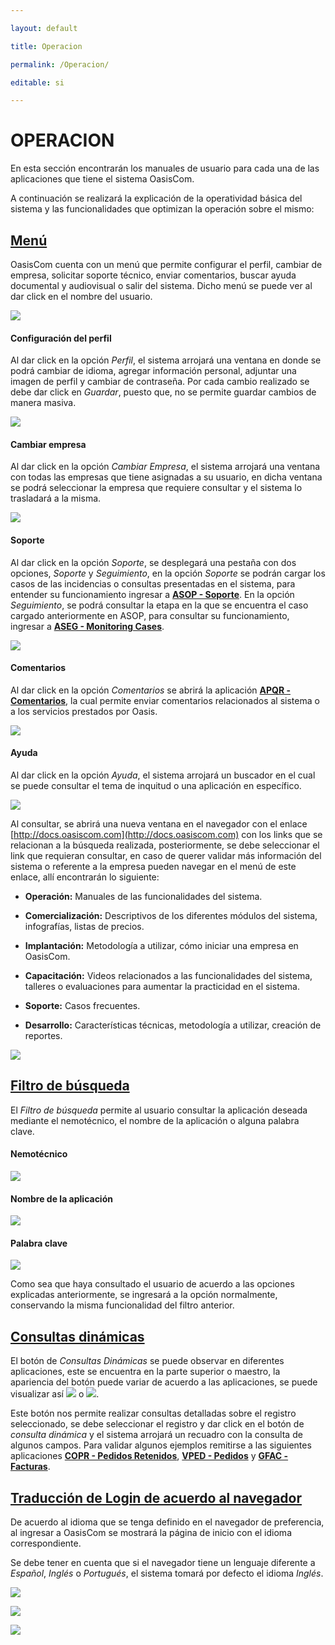 ```yaml
---

layout: default

title: Operacion

permalink: /Operacion/

editable: si

---
```




# OPERACION

En esta sección encontrarán los manuales de usuario para cada una de las aplicaciones que tiene el sistema OasisCom.

A continuación se realizará la explicación de la operatividad básica del sistema y las funcionalidades que optimizan la operación sobre el mismo:


## [Menú](http://docs.oasiscom.com/Operacion/#Men%C3%BA)


OasisCom cuenta con un menú que permite configurar el perfil, cambiar de empresa, solicitar soporte técnico, enviar comentarios, buscar ayuda documental y audiovisual o salir del sistema. Dicho menú se puede ver al dar click en el nombre del usuario.  



![](MENU.png)



#### **Configuración del perfil**  



Al dar click en la opción _Perfil_, el sistema arrojará una ventana en donde se podrá cambiar de idioma, agregar información personal, adjuntar una imagen de perfil y cambiar de contraseña. Por cada cambio realizado se debe dar click en _Guardar_, puesto que, no se permite guardar cambios de manera masiva.  



![](PERFIL.png)





#### **Cambiar empresa**  



Al dar click en la opción _Cambiar Empresa_, el sistema arrojará una ventana con todas las empresas que tiene asignadas a su usuario, en dicha ventana se podrá seleccionar la empresa que requiere consultar y el sistema lo trasladará a la misma.  



![](CAMBIAR.png)



#### **Soporte**  



Al dar click en la opción _Soporte_, se desplegará una pestaña con dos opciones, _Soporte_ y _Seguimiento_, en la opción _Soporte_ se podrán cargar los casos de las incidencias o consultas presentadas en el sistema, para entender su funcionamiento ingresar a [**ASOP - Soporte**](https://github.com/OasisCom/Docs/blob/master/Operacion/System/sacceso/asop.md). En la opción _Seguimiento_, se podrá consultar la etapa en la que se encuentra el caso cargado anteriormente en ASOP, para consultar su funcionamiento, ingresar a [**ASEG - Monitoring Cases**](https://github.com/OasisCom/Docs/blob/master/Operacion/System/sacceso/asop.md).  



![](SOPORTE.png)



#### **Comentarios**  



Al dar click en la opción _Comentarios_ se abrirá la aplicación [**APQR - Comentarios**](https://github.com/OasisCom/Docs/blob/master/Operacion/System/sacceso/apqr.md), la cual permite enviar comentarios relacionados al sistema o a los servicios prestados por Oasis.  



![](COMENTARIOS.png)



#### **Ayuda**  



Al dar click en la opción _Ayuda_, el sistema arrojará un buscador en el cual se puede consultar el tema de inquitud o una aplicación en específico. 



![](AYUDA.png)



Al consultar, se abrirá una nueva ventana en el navegador con el enlace [http://docs.oasiscom.com](http://docs.oasiscom.com) con los links que se relacionan a la búsqueda realizada, posteriormente, se debe seleccionar el link que requieran consultar, en caso de querer validar más información del sistema o referente a la empresa pueden navegar en el menú de este enlace, allí encontrarán lo siguiente:  





* **Operación:** Manuales de las funcionalidades del sistema.  



* **Comercialización:** Descriptivos de los diferentes módulos del sistema, infografías, listas de precios.  



* **Implantación:** Metodología a utilizar, cómo iniciar una empresa en OasisCom.  



* **Capacitación:** Videos relacionados a las funcionalidades del sistema, talleres o evaluaciones para aumentar la practicidad en el sistema.  

* **Soporte:** Casos frecuentes.  



* **Desarrollo:** Características técnicas, metodología a utilizar, creación de reportes.  



![](DOCUMENTACION.png)



## [Filtro de búsqueda](http://docs.oasiscom.com/Operacion/#filtro-de-b%C3%BAsqueda)



El _Filtro de búsqueda_ permite al usuario consultar la aplicación deseada mediante el nemotécnico, el nombre de la aplicación o alguna palabra clave.  



#### **Nemotécnico**



![](filtro.png)



#### **Nombre de la aplicación**



![](filtro1.png)



#### **Palabra clave**



![](filtro2.png)



Como sea que haya consultado el usuario de acuerdo a las opciones explicadas anteriormente, se ingresará a la opción normalmente, conservando la misma funcionalidad del filtro anterior.  



## [Consultas dinámicas](http://docs.oasiscom.com/Operacion/#consultas-din%C3%A1micas)



El botón de _Consultas Dinámicas_ se puede observar en diferentes aplicaciones, este se encuentra en la parte superior o maestro, la apariencia del botón puede variar de acuerdo a las aplicaciones, se puede visualizar así ![](boton1.png) o ![](boton2.png).  



Este botón nos permite realizar consultas detalladas sobre el registro seleccionado, se debe seleccionar el registro y dar click en el botón de _consulta dinámica_ y el sistema arrojará un recuadro con la consulta de algunos campos. Para validar algunos ejemplos remitirse a las siguientes aplicaciones [**COPR - Pedidos Retenidos**](http://docs.oasiscom.com/Operacion/erp/cartera/coperacion/copr#consultas-dinámicas), [**VPED - Pedidos**](http://docs.oasiscom.com/Operacion/scm/ventas/vpedido/vped#consultas-dinámicas) y [**GFAC - Facturas**](http://docs.oasiscom.com/Operacion/is/hospital/gfacturacion/gfac#consultas-dinámicas).





## [Traducción de Login de acuerdo al navegador](http://docs.oasiscom.com/Operacion/#Traducci%C3%B3n-de-Login-de-acuerdo-al-navegador)



De acuerdo al idioma que se tenga definido en el navegador de preferencia, al ingresar a OasisCom se mostrará la página de inicio con el idioma correspondiente.  



Se debe tener en cuenta que si el navegador tiene un lenguaje diferente a _Español_, _Inglés_ o _Portugués_, el sistema tomará por defecto el idioma _Inglés_.  





![](mozilla.png)



![](mozilla1.png)



![](mozilla2.png)
